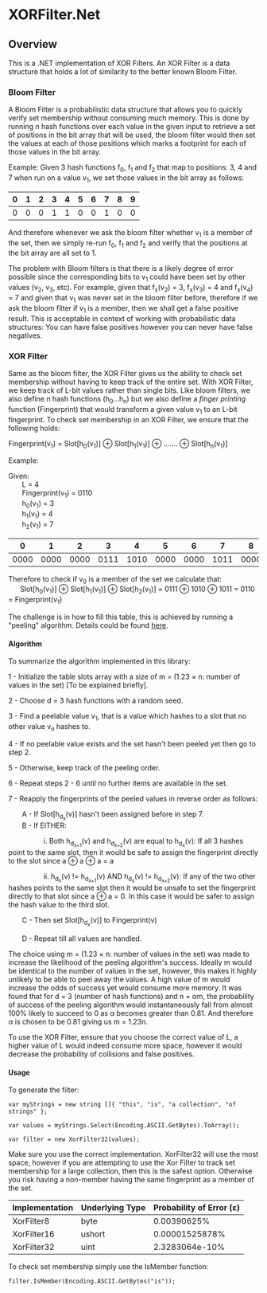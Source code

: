 # XORFilter.Net

## Overview

This is a .NET implementation of XOR Filters. An XOR Filter is a data structure that holds a lot of similarity to the better known Bloom Filter. 

### Bloom Filter

A Bloom Filter is a probabilistic data structure that allows you to quickly verify set membership without consuming much memory. This is done by running *n* hash functions over each value in the given input to retrieve a set of positions in the bit array that will be used, the bloom filter would then set the values at each of those positions which marks a footprint for each of those values in the bit array. 

Example: Given 3 hash functions f<sub>0</sub>, f<sub>1</sub> and f<sub>2</sub> that map to positions: 3, 4 and 7 when run on a value v<sub>1</sub>, we set those values in the bit array as follows:

| 0 | 1 | 2 | 3 | 4 | 5 | 6 | 7 | 8 | 9 |
| - | - | - | - | - | - | - | - | - | - |
| 0 | 0 | 0 | 1 | 1 | 0 | 0 | 1 | 0 | 0 |

And therefore whenever we ask the bloom filter whether v<sub>1</sub> is a member of the set, then we simply re-run f<sub>0</sub>, f<sub>1</sub> and f<sub>2</sub> and verify that the positions at the bit array are all set to 1.

The problem with Bloom filters is that there is a likely degree of error possible since the corresponding bits to v<sub>1</sub> could have been set by other values (v<sub>2</sub>, v<sub>3</sub>, etc). For example, given that f<sub>x</sub>(v<sub>2</sub>) = 3, f<sub>x</sub>(v<sub>3</sub>) = 4 and f<sub>x</sub>(v<sub>4</sub>) = 7 and given that v<sub>1</sub> was never set in the bloom filter before, therefore if we ask the bloom filter if v<sub>1</sub> is a member, then we shall get a false positive result. This is acceptable in context of working with probabilistic data structures: You can have false positives however you can never have false negatives.


### XOR Filter

Same as the bloom filter, the XOR Filter gives us the ability to check set membership without having to keep track of the entire set. With XOR Filter, we keep track of L-bit values rather than single bits. Like bloom filters, we also define n hash functions (h<sub>0</sub>...h<sub>n</sub>) but we also define a *finger printing* function (Fingerprint) that would transform a given value v<sub>1</sub> to an L-bit fingerprint. To check set membership in an XOR Filter, we ensure that the following holds:

Fingerprint(v<sub>1</sub>) = Slot[h<sub>0</sub>(v<sub>1</sub>)] ⊕ Slot[h<sub>1</sub>(v<sub>1</sub>)] ⊕  ....... ⊕  Slot[h<sub>n</sub>(v<sub>1</sub>)]


Example:

Given: <br/>
    &nbsp;&nbsp;&nbsp;&nbsp;&nbsp;&nbsp; L = 4 <br/>
    &nbsp;&nbsp;&nbsp;&nbsp;&nbsp;&nbsp; Fingerprint(v<sub>1</sub>) = 0110 <br/>
    &nbsp;&nbsp;&nbsp;&nbsp;&nbsp;&nbsp; h<sub>0</sub>(v<sub>1</sub>) = 3 <br/> 
    &nbsp;&nbsp;&nbsp;&nbsp;&nbsp;&nbsp; h<sub>1</sub>(v<sub>1</sub>) = 4 <br/> 
    &nbsp;&nbsp;&nbsp;&nbsp;&nbsp;&nbsp; h<sub>2</sub>(v<sub>1</sub>) = 7

| 0 | 1 | 2 | 3 | 4 | 5 | 6 | 7 | 8 | 9 |
| - | - | - | - | - | - | - | - | - | - |
| 0000 | 0000 | 0000 | 0111 | 1010 | 0000 | 0000 | 1011 | 0000 | 0000 |

Therefore to check if v<sub>0</sub> is a member of the set we calculate that:<br/>
    &nbsp;&nbsp;&nbsp;&nbsp;&nbsp;&nbsp;Slot[h<sub>0</sub>(v<sub>1</sub>)] ⊕ Slot[h<sub>1</sub>(v<sub>1</sub>)] ⊕ Slot[h<sub>2</sub>(v<sub>1</sub>)]
 = 0111 ⊕ 1010 ⊕ 1011 = 0110 = Fingerprint(v<sub>1</sub>)
<br/>

The challenge is in how to fill this table, this is achieved by running a "peeling" algorithm. Details could be found <a href="https://web.stanford.edu/class/archive/cs/cs166/cs166.1216/lectures/13/Slides13.pdf#page=57">here</a>.

#### Algorithm

To summarize the algorithm implemented in this library:

1 - Initialize the table slots array with a size of m = (1.23 × n: number of values in the set) [To be explained briefly].

2 - Choose d = 3 hash functions with a random seed.

3 - Find a peelable value v<sub>1</sub>, that is a value which hashes to a slot that no other value v<sub>n</sub> hashes to.

4 - If no peelable value exists and the set hasn't been peeled yet then go to step 2.

5 - Otherwise, keep track of the peeling order.

6 - Repeat steps 2 - 6 until no further items are available in the set.

7 - Reapply the fingerprints of the peeled values in reverse order as follows:

&nbsp;&nbsp;&nbsp;&nbsp;&nbsp;&nbsp; A - If Slot[h<sub>d<sub>x</sub></sub>(v)] hasn't been assigned before in step 7. <br/>
&nbsp;&nbsp;&nbsp;&nbsp;&nbsp;&nbsp; B - If EITHER: <br/>

&nbsp;&nbsp;&nbsp;&nbsp;&nbsp;&nbsp;&nbsp;&nbsp;&nbsp;&nbsp;&nbsp;&nbsp;&nbsp;&nbsp;&nbsp;&nbsp;&nbsp;&nbsp;i. Both h<sub>d<sub>x+1</sub></sub>(v) and h<sub>d<sub>x+2</sub></sub>(v) are equal to h<sub>d<sub>x</sub></sub>(v): If all 3 hashes point to the same slot, then it would be safe to assign the fingerprint directly to the slot since a ⊕ a ⊕ a = a <br/>

&nbsp;&nbsp;&nbsp;&nbsp;&nbsp;&nbsp;&nbsp;&nbsp;&nbsp;&nbsp;&nbsp;&nbsp;&nbsp;&nbsp;&nbsp;&nbsp;&nbsp;&nbsp;ii. h<sub>d<sub>n</sub></sub>(v) != h<sub>d<sub>x+1</sub></sub>(v) AND h<sub>d<sub>x</sub></sub>(v) != h<sub>d<sub>x+2</sub></sub>(v): If any of the two other hashes points to the same slot then it would be unsafe to set the fingerprint directly to that slot since a ⊕ a = 0. In this case it would be safer to assign the hash value to the third slot.

&nbsp;&nbsp;&nbsp;&nbsp;&nbsp;&nbsp; C - Then set Slot[h<sub>d<sub>x</sub></sub>(v)] to Fingerprint(v) <br/>

&nbsp;&nbsp;&nbsp;&nbsp;&nbsp;&nbsp; D - Repeat till all values are handled.

The choice using m = (1.23 × n: number of values in the set) was made to increase the likelihood of the peeling algorithm's success. Ideally m would be identical to the number of values in the set, however, this makes it highly unlikely to be able to peel away the values. A high value of m would increase the odds of success yet would consume more memory. It was found that for d = 3 (number of hash functions) and n = αm, the probability of success of the peeling algorithm would instantaneously fall from almost 100% likely to succeed to 0 as α becomes greater than 0.81. And therefore α is chosen to be 0.81 giving us m = 1.23n.

To use the XOR Filter, ensure that you choose the correct value of L, a higher value of L would indeed consume more space, however it would decrease the probability of collisions and false positives.

#### Usage

To generate the filter:

```
var myStrings = new string []{ "this", "is", "a collection", "of strings" };

var values = myStrings.Select(Encoding.ASCII.GetBytes).ToArray();

var filter = new XorFilter32(values);
```

Make sure you use the correct implementation. XorFilter32 will use the most space, however if you are attempting to use the Xor Filter to track set membership for a large collection, then this is the safest option. Otherwise you risk having a non-member having the same fingerprint as a member of the set.

| Implementation | Underlying Type | Probability of Error (ε) |
| - | - | - |
| XorFilter8 | byte | 0.00390625% |
| XorFilter16 | ushort | 0.00001525878% |
| XorFilter32 | uint | 2.3283064e-10% |

To check set membership simply use the IsMember function:

```
filter.IsMember(Encoding.ASCII.GetBytes("is"));
```
